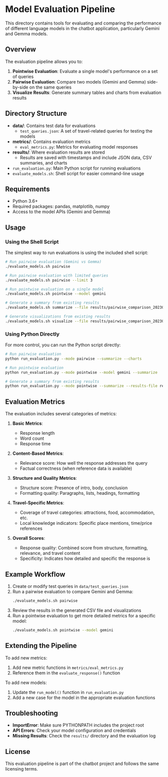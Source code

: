 # Model Evaluation Pipeline

This directory contains tools for evaluating and comparing the performance of different language models in the chatbot application, particularly Gemini and Gemma models.

## Overview

The evaluation pipeline allows you to:

1. **Pointwise Evaluation**: Evaluate a single model's performance on a set of queries
2. **Pairwise Evaluation**: Compare two models (Gemini and Gemma) side-by-side on the same queries
3. **Visualize Results**: Generate summary tables and charts from evaluation results

## Directory Structure

- **data/**: Contains test data for evaluations
  - `test_queries.json`: A set of travel-related queries for testing the models
- **metrics/**: Contains evaluation metrics
  - `eval_metrics.py`: Metrics for evaluating model responses
- **results/**: Where evaluation results are stored
  - Results are saved with timestamps and include JSON data, CSV summaries, and charts
- `run_evaluation.py`: Main Python script for running evaluations
- `evaluate_models.sh`: Shell script for easier command-line usage

## Requirements

- Python 3.6+
- Required packages: pandas, matplotlib, numpy
- Access to the model APIs (Gemini and Gemma)

## Usage

### Using the Shell Script

The simplest way to run evaluations is using the included shell script:

```bash
# Run pairwise evaluation (Gemini vs Gemma)
./evaluate_models.sh pairwise

# Run pairwise evaluation with limited queries
./evaluate_models.sh pairwise --limit 3

# Run pointwise evaluation on a single model
./evaluate_models.sh pointwise --model gemini

# Generate a summary from existing results
./evaluate_models.sh summarize --file results/pairwise_comparison_20230815_123456.json

# Generate visualizations from existing results
./evaluate_models.sh visualize --file results/pairwise_comparison_20230815_123456.json
```

### Using Python Directly

For more control, you can run the Python script directly:

```bash
# Run pairwise evaluation
python run_evaluation.py --mode pairwise --summarize --charts

# Run pointwise evaluation
python run_evaluation.py --mode pointwise --model gemini --summarize

# Generate a summary from existing results
python run_evaluation.py --mode pointwise --summarize --results-file results/pointwise_gemini_20230815_123456.json
```

## Evaluation Metrics

The evaluation includes several categories of metrics:

1. **Basic Metrics**:
   - Response length
   - Word count
   - Response time

2. **Content-Based Metrics**:
   - Relevance score: How well the response addresses the query
   - Factual correctness (when reference data is available)

3. **Structure and Quality Metrics**:
   - Structure score: Presence of intro, body, conclusion
   - Formatting quality: Paragraphs, lists, headings, formatting

4. **Travel-Specific Metrics**:
   - Coverage of travel categories: attractions, food, accommodation, etc.
   - Local knowledge indicators: Specific place mentions, time/price references

5. **Overall Scores**:
   - Response quality: Combined score from structure, formatting, relevance, and travel content
   - Specificity: Indicates how detailed and specific the response is

## Example Workflow

1. Create or modify test queries in `data/test_queries.json`
2. Run a pairwise evaluation to compare Gemini and Gemma:
   ```bash
   ./evaluate_models.sh pairwise
   ```
3. Review the results in the generated CSV file and visualizations
4. Run a pointwise evaluation to get more detailed metrics for a specific model:
   ```bash
   ./evaluate_models.sh pointwise --model gemini
   ```

## Extending the Pipeline

To add new metrics:
1. Add new metric functions in `metrics/eval_metrics.py`
2. Reference them in the `evaluate_response()` function

To add new models:
1. Update the `run_model()` function in `run_evaluation.py`
2. Add a new case for the model in the appropriate evaluation functions

## Troubleshooting

- **ImportError**: Make sure PYTHONPATH includes the project root
- **API Errors**: Check your model configuration and credentials
- **Missing Results**: Check the `results/` directory and the evaluation log

## License

This evaluation pipeline is part of the chatbot project and follows the same licensing terms. 